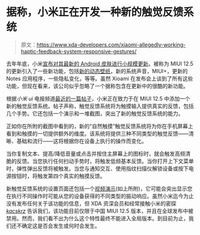 # 据称，小米正在开发一种新的触觉反馈系统

> 原文：<https://www.xda-developers.com/xiaomi-allegedly-working-haptic-feedback-system-responsive-gestures/>

去年年底，小米[宣布对其最新的 Android 皮肤进行小规模更新](https://www.xda-developers.com/xiaomi-announces-miui-12-5-mi-redmi-smartphones/)。被称为 MIUI 12.5 的更新引入了一些新功能，包括[新的动态壁纸](https://www.xda-developers.com/miui-12-latest-geometry-snow-mountain-live-wallpapers-now-available/)，新的系统声音，MIUI+，更新的 Notes 应用程序，一些隐私变化，等等。虽然 Xioami 在发布会上谈到了所有这些功能，但现在看来，该公司似乎忽略了一个据称包含在更新中的很酷的新功能。

根据*小米 ui* 电报频道[最近的一篇帖子](https://t.me/xiaomiui/7253)，小米正在致力于在 MIUI 12.5 中添加一个新的触觉反馈系统。帖子声称，触觉反馈系统将为触摸输入提供真实的反馈，包括几个手势。它还包括一个演示和一堆截图，突出了新的触觉反馈系统的能力。

正如你在所附的截图中看到的，新的“自然触摸”触觉反馈系统将为你在手机屏幕上看到和触摸的一切提供额外的维度。该系统将提供三种不同类型的触觉反馈——清晰、基础和流行——这将根据你在设备上执行的操作而变化。

当你复制文本、提高/降低音量或点击并按住主屏幕上的图标时，就会触发高频清脆的反馈。当您执行任何扫动手势时，将触发低频基本反馈。当你打开上下文菜单时，弹性弹出反馈将被触发。当您与通知交互、使用指纹扫描仪解锁设备或按下电源按钮时，将触发第四个真实的触摸反馈。

新触觉反馈系统的设置页面还包括一个[视频演示](https://t.me/xiaomiui/7258)(如上所附)，它可能会突出显示您在执行不同操作时可能从您的设备获得的不同类型的振动响应。虽然小米迄今为止没有发布任何关于该功能的信息，但 XDA 资深会员和经常接触小米的密探 [*kacskrz*](https://forum.xda-developers.com/m/kacskrz.8240900/about) 告诉我们，该功能目前仅限于中国 MIUI 12.5 版本，并且在全球发布中被禁用。然而，我们看不出为什么这个特性最终不能进入全局版本。到目前为止，我们还不确定这是否会发生或何时会发生。